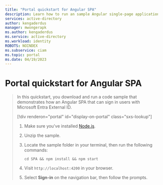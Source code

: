 ```yaml
---
title: "Portal quickstart for Angular SPA" 
description: Learn how to run an sample Angular single-page application to sign in users 
services: active-directory 
author: kengaderdus 
manager: mwongerapk 
ms.author: kengaderdus 
ms.service: active-directory 
ms.workload: identity 
ROBOTS: NOINDEX 
ms.subservice: ciam 
ms.topic: portal 
ms.date: 04/19/2023 
---
```

# Portal quickstart for Angular SPA

> In this quickstart, you download and run a code sample that demonstrates how an Angular SPA that can sign in users with Microsoft Entra External ID.
>
> [!div renderon="portal" id="display-on-portal" class="sxs-lookup"]
>
> 1. Make sure you've installed [Node.js](https://nodejs.org/download/).
> 1. Unzip the sample.
> 1. Locate the sample folder in your terminal, then run the following commands:
>
>    ```console
>    cd SPA && npm install && npm start
>    ```
>
> 1. Visit `http://localhost:4200` in your browser.
> 1. Select **Sign-in** on the navigation bar, then follow the prompts.
>